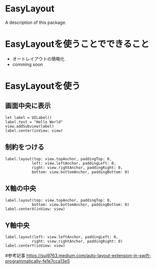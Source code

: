 # EasyLayout

A description of this package.
# EasyLayoutを使うことでできること
* オートレイアウトの簡略化
* comming soon 

# EasyLayoutを使う

## 画面中央に表示
```
let label = UILabel()
label.text = "Hello World"
view.addSubview(label)
label.center(inView: view)

```

## 制約をつける
```
label.layout(top: view.topAnchor, paddingTop: 0,
            left: view.leftAnchor, paddingLeft: 0,
            right: view.rightAnchor, paddingRight: 0,
            bottom: view.bottomAnchor, paddingBottom: 0)
``` 

## X軸の中央
``` 
label.layout(top: view.topAnchor, paddingTop: 0,
            bottom: view.bottomAnchor, paddingBottom: 0)
label.centerX(inView: view)

``` 

## Y軸中央
```
label.layout(left: view.leftAnchor, paddingLeft: 0,
            right: view.rightAnchor, paddingRight: 0)
label.centerY(inView: view)
```



#参考記事
https://suj9763.medium.com/auto-layout-extension-in-swift-programmatically-fe1e7cca13e5
